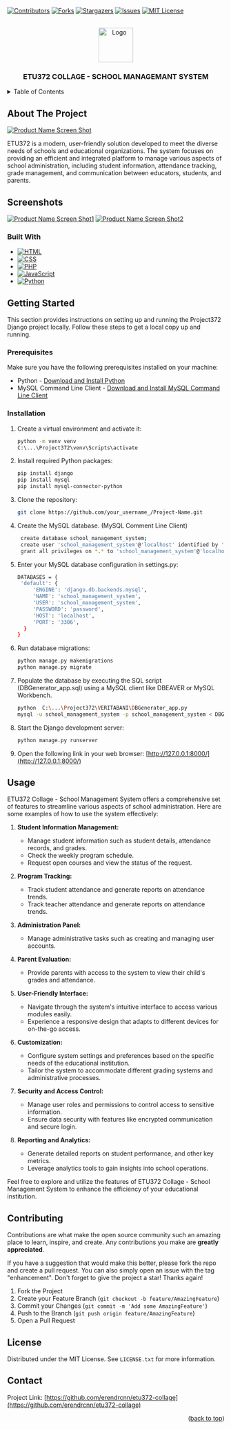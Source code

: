 <!-- PROJECT SHIELDS -->
<!--
*** I'm using markdown "reference style" links for readability.
*** Reference links are enclosed in brackets [ ] instead of parentheses ( ).
*** See the bottom of this document for the declaration of the reference variables
*** for contributors-url, forks-url, etc. This is an optional, concise syntax you may use.
*** https://www.markdownguide.org/basic-syntax/#reference-style-links
-->
[![Contributors][contributors-shield]][contributors-url]
[![Forks][forks-shield]][forks-url]
[![Stargazers][stars-shield]][stars-url]
[![Issues][issues-shield]][issues-url]
[![MIT License][license-shield]][license-url]
<!-- [![LinkedIn][linkedin-shield]][linkedin-url] -->

<!-- PROJECT LOGO -->
<br />
<div align="center">
  <a href="https://github.com/erendrcnn/etu372-collage">
    <img src="GORSELLER/logo.png" alt="Logo" width="80" height="80">
  </a>

  <h3 align="center">ETU372 COLLAGE - SCHOOL MANAGEMANT SYSTEM</h3>
  <!--
  <p align="center">
    An awesome README template to jumpstart your projects!
    <br />
    <a href="https://github.com/erendrcnn/etu372-collage"><strong>Explore the docs »</strong></a>
    <br />
    <br />
    <a href="https://github.com/erendrcnn/etu372-collage">View Demo</a>
    ·
    <a href="https://github.com/erendrcnn/etu372-collage">Report Bug</a>
    ·
    <a href="https://github.com/erendrcnn/etu372-collage">Request Feature</a>
  </p>
  -->
</div>



<!-- TABLE OF CONTENTS -->
<details>
  <summary>Table of Contents</summary>
  <ol>
    <li>
      <a href="#about-the-project">About The Project</a>
      <ul>
        <li><a href="#built-with">Built With</a></li>
      </ul>
    </li>
    <li>
      <a href="#getting-started">Getting Started</a>
      <ul>
        <li><a href="#prerequisites">Prerequisites</a></li>
        <li><a href="#installation">Installation</a></li>
      </ul>
    </li>
    <li><a href="#usage">Usage</a></li>
    <li><a href="#contributing">Contributing</a></li>
    <li><a href="#license">License</a></li>
    <li><a href="#contact">Contact</a></li>
  </ol>
</details>



<!-- ABOUT THE PROJECT -->
## About The Project

[![Product Name Screen Shot][product-screenshot]](https://github.com/erendrcnn/etu372-collage/)

ETU372 is a modern, user-friendly solution developed to meet the diverse needs of schools and educational organizations. The system focuses on providing an efficient and integrated platform to manage various aspects of school administration, including student information, attendance tracking, grade management, and communication between educators, students, and parents.


## Screenshots

[![Product Name Screen Shot1][product-screenshot1]](https://github.com/erendrcnn/etu372-collage/)
[![Product Name Screen Shot2][product-screenshot2]](https://github.com/erendrcnn/etu372-collage/)


### Built With

* [![HTML][HTML.com]][HTML-url]
* [![CSS][CSS.com]][CSS-url]
* [![PHP][PHP.com]][PHP-url]
* [![JavaScript][JavaScript.com]][JavaScript-url]
* [![Python][Python.com]][Python-url]






<!-- GETTING STARTED -->
## Getting Started

This section provides instructions on setting up and running the Project372 Django project locally. Follow these steps to get a local copy up and running.

### Prerequisites

Make sure you have the following prerequisites installed on your machine:
* Python - [Download and Install Python](https://www.python.org/downloads/)
* MySQL Command Line Client - [Download and Install MySQL Command Line Client](https://dev.mysql.com/downloads/shell/)

### Installation

1. Create a virtual environment and activate it:
   ```sh
   python -m venv venv
   C:\...\Project372\venv\Scripts\activate
2. Install required Python packages:
   ```sh
   pip install django
   pip install mysql
   pip install mysql-connector-python
   ```
3. Clone the repository:
   ```sh
   git clone https://github.com/your_username_/Project-Name.git
   ```
4. Create the MySQL database. (MySQL Comment Line Client)
   ```sh
    create database school_management_system;
    create user 'school_management_system'@'localhost' identified by 'password';
    grant all privileges on *.* to 'school_management_system'@'localhost';
   ```
5. Enter your MySQL database configuration in settings.py:
   ```sh
   DATABASES = {
    'default': {
        'ENGINE': 'django.db.backends.mysql',
        'NAME': 'school_management_system',
        'USER': 'school_management_system',
        'PASSWORD': 'password',
        'HOST': 'localhost',
        'PORT': '3306',
     }
   }
   ```
6. Run database migrations:
   ```sh
   python manage.py makemigrations
   python manage.py migrate
   ```
7. Populate the database by executing the SQL script (DBGenerator_app.sql) using a MySQL client like DBEAVER or MySQL Workbench.
   ```sh
   python  C:\...\Project372\VERITABANI\DBGenerator_app.py
   mysql -u school_management_system -p school_management_system < DBGenerator_app.sql
   ```
8. Start the Django development server:
   ```sh
   python manage.py runserver
   ```
9. Open the following link in your web browser:
  [http://127.0.0.1:8000/](http://127.0.0.1:8000/)




<!-- USAGE EXAMPLES -->
## Usage

ETU372 Collage - School Management System offers a comprehensive set of features to streamline various aspects of school administration. Here are some examples of how to use the system effectively:

1. **Student Information Management:**
   - Manage student information such as student details, attendance records, and grades.
   - Check the weekly program schedule.
   - Request open courses and view the status of the request.

2. **Program Tracking:**
   - Track student attendance and generate reports on attendance trends.
   - Track teacher attendance and generate reports on attendance trends.

3. **Administration Panel:**
   - Manage administrative tasks such as creating and managing user accounts.

4. **Parent Evaluation:**
   - Provide parents with access to the system to view their child's grades and attendance.

5. **User-Friendly Interface:**
   - Navigate through the system's intuitive interface to access various modules easily.
   - Experience a responsive design that adapts to different devices for on-the-go access.

6. **Customization:**
   - Configure system settings and preferences based on the specific needs of the educational institution.
   - Tailor the system to accommodate different grading systems and administrative processes.

7. **Security and Access Control:**
   - Manage user roles and permissions to control access to sensitive information.
   - Ensure data security with features like encrypted communication and secure login.

8. **Reporting and Analytics:**
   - Generate detailed reports on student performance, and other key metrics.
   - Leverage analytics tools to gain insights into school operations.

Feel free to explore and utilize the features of ETU372 Collage - School Management System to enhance the efficiency of your educational institution.




<!-- CONTRIBUTING -->
## Contributing

Contributions are what make the open source community such an amazing place to learn, inspire, and create. Any contributions you make are **greatly appreciated**.

If you have a suggestion that would make this better, please fork the repo and create a pull request. You can also simply open an issue with the tag "enhancement".
Don't forget to give the project a star! Thanks again!

1. Fork the Project
2. Create your Feature Branch (`git checkout -b feature/AmazingFeature`)
3. Commit your Changes (`git commit -m 'Add some AmazingFeature'`)
4. Push to the Branch (`git push origin feature/AmazingFeature`)
5. Open a Pull Request





<!-- LICENSE -->
## License

Distributed under the MIT License. See `LICENSE.txt` for more information.





<!-- CONTACT -->
## Contact

Project Link: [https://github.com/erendrcnn/etu372-collage](https://github.com/erendrcnn/etu372-collage)

<p align="right">(<a href="#readme-top">back to top</a>)</p>


<!-- MARKDOWN LINKS & IMAGES -->
<!-- https://www.markdownguide.org/basic-syntax/#reference-style-links -->
[contributors-shield]: https://img.shields.io/github/contributors/erendrcnn/etu372-collage.svg?style=for-the-badge
[contributors-url]: https://github.com/erendrcnn/etu372-collage/graphs/contributors
[forks-shield]: https://img.shields.io/github/forks/erendrcnn/etu372-collage.svg?style=for-the-badge
[forks-url]: https://github.com/erendrcnn/etu372-collage/network/members
[stars-shield]: https://img.shields.io/github/stars/erendrcnn/etu372-collage.svg?style=for-the-badge
[stars-url]: https://github.com/erendrcnn/etu372-collage/stargazers
[issues-shield]: https://img.shields.io/github/issues/erendrcnn/etu372-collage.svg?style=for-the-badge
[issues-url]: https://github.com/erendrcnn/etu372-collage/issues
[license-shield]: https://img.shields.io/github/license/erendrcnn/etu372-collage.svg?style=for-the-badge
[license-url]: https://github.com/erendrcnn/etu372-collage/blob/master/LICENSE.txt
<!--
[linkedin-shield]: https://img.shields.io/badge/-LinkedIn-black.svg?style=for-the-badge&logo=linkedin&colorB=555
[linkedin-url]: https://linkedin.com/in
-->
[product-screenshot]: GORSELLER/screenshot.png
[product-screenshot1]: GORSELLER/ÖĞRETMEN_KİŞİSEL_BİLGİLER.png
[product-screenshot2]: GORSELLER/ÖĞRENCİ_HAFTALIK_PROGRAM.png
[product-screenshot3]: GORSELLER/İDARE_OKUL_VERİTABANI.png
[Next.js]: https://img.shields.io/badge/next.js-000000?style=for-the-badge&logo=nextdotjs&logoColor=white
[Next-url]: https://nextjs.org/
[React.js]: https://img.shields.io/badge/React-20232A?style=for-the-badge&logo=react&logoColor=61DAFB
[React-url]: https://reactjs.org/
[Vue.js]: https://img.shields.io/badge/Vue.js-35495E?style=for-the-badge&logo=vuedotjs&logoColor=4FC08D
[Vue-url]: https://vuejs.org/
[Angular.io]: https://img.shields.io/badge/Angular-DD0031?style=for-the-badge&logo=angular&logoColor=white
[Angular-url]: https://angular.io/
[Svelte.dev]: https://img.shields.io/badge/Svelte-4A4A55?style=for-the-badge&logo=svelte&logoColor=FF3E00
[Svelte-url]: https://svelte.dev/
[Laravel.com]: https://img.shields.io/badge/Laravel-FF2D20?style=for-the-badge&logo=laravel&logoColor=white
[Laravel-url]: https://laravel.com
[Bootstrap.com]: https://img.shields.io/badge/Bootstrap-563D7C?style=for-the-badge&logo=bootstrap&logoColor=white
[Bootstrap-url]: https://getbootstrap.com
[JQuery.com]: https://img.shields.io/badge/jQuery-0769AD?style=for-the-badge&logo=jquery&logoColor=white
[JQuery-url]: https://jquery.com 
[HTML.com]: https://img.shields.io/badge/HTML-239120?style=for-the-badge&logo=html5&logoColor=white
[HTML-url]: https://html.com
[CSS.com]: https://img.shields.io/badge/CSS-239120?&style=for-the-badge&logo=css3&logoColor=white
[CSS-url]: https://www.w3.org/Style/CSS/Overview.en.html
[PHP.com]: https://img.shields.io/badge/PHP-777BB4?style=for-the-badge&logo=php&logoColor=white
[PHP-url]: https://www.php.net
[JavaScript.com]: https://img.shields.io/badge/JavaScript-F7DF1E?style=for-the-badge&logo=javascript&logoColor=black
[JavaScript-url]: https://www.javascript.com
[Python.com]: https://img.shields.io/badge/Python-14354C?style=for-the-badge&logo=python&logoColor=white
[Python-url]: https://www.python.org
